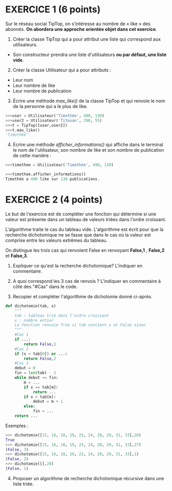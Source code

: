 # EXERCICE 1 (6 points)
Sur le réseau social TipTop, on s’intéresse au nombre de « like » des abonnés. **On abordera une approche orientée objet dans cet exercice**.

1. Créer la classe TipTop qui a pour attribut une liste qui correspond aux utilisateurs.
  - Son constructeur prendra une liste d'utilisateurs **ou par défaut, une liste vide**.
    
2. Créer la classe Utilisateur qui a pour attributs :
  - Leur nom
  - Leur nombre de like
  - Leur nombre de publication
  
3. Écrire une méthode *max_like()* de la classe TipTop et qui renvoie le nom de la personne qui a le plus de like.
```python
>>>user = Utilisateur('Timothée', 490, 130)
>>>user2 = Utilisateur('Titouan', 290, 55)
>>>t = TipTop([user,user2])
>>>t.max_like()
'Timothée'
```

4. Ecrire une méthode *afficher_informations()* qui affiche dans le terminal le nom de l'utilisateur, son nombre de like et son nombre de publication de cette manière :
```python
>>>timothee = Utilisateur('Timothée', 490, 130)

>>>timothee.afficher_informations()
Timothée a 490 like sur 130 publications.
```


# EXERCICE 2 (4 points)

Le but de l'exercice est de compléter une fonction qui détermine si une valeur est présente dans un tableau de valeurs triées dans l'ordre croissant.

L'algorithme traite le cas du tableau vide.
L'algorithme est écrit pour que la recherche dichotomique ne se fasse que dans le cas où la valeur est comprise entre les valeurs extrêmes du tableau.

On distingue les trois cas qui renvoient False en renvoyant **False,1** , **False,2** et **False,3**.

1. Expliquer ce qu'est la recherche dichotomique? L'indiquer en commentaire.

2. A quoi correspond les 3 cas de renvois ? L'indiquer en commentaire à côté des "#Cas" dans le code.

3. Recopier et compléter l'algorithme de dichotomie donné ci-après.
  
```python
def dichotomie(tab, x)
    """
    tab : tableau trié dans l’ordre croissant
    x : nombre entier
    La fonction renvoie True si tab contient x et False sinon
    """
    #Cas 1
    if ...:
        return False,1
    #Cas 2
    if (x < tab[0]) or ...:
        return False,2
    #Cas 3
    debut = 0
    fin = len(tab) - 1
    while debut <= fin:
        m = ...
        if x == tab[m]:
            return ...
        if x > tab[m]:
            debut = m + 1
        else:
            fin = ...
    return ...
```

Exemples :
```python
>>> dichotomie([15, 16, 18, 19, 23, 24, 28, 29, 31, 33],28)
True
>>> dichotomie([15, 16, 18, 19, 23, 24, 28, 29, 31, 33],27)
(False, 3)
>>> dichotomie([15, 16, 18, 19, 23, 24, 28, 29, 31, 33],1)
(False, 2)
>>> dichotomie([],28)
(False, 1)
```

4. Proposer un algorithme de recherche dichotomique récursive dans une liste triée.

